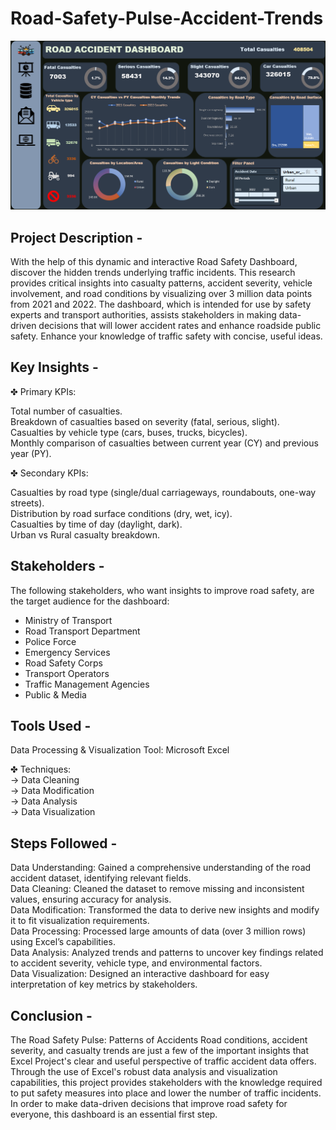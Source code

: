 <h1> Road-Safety-Pulse-Accident-Trends </h1> 

![Coffeehouse Sales Trends](https://github.com/himanshu-pathak12/Road-Safety-Pulse-Accident-Trends/blob/main/Dashboard.png)

## **Project Description -** 

With the help of this dynamic and interactive Road Safety Dashboard, discover the hidden trends underlying traffic incidents. This research provides critical insights into casualty patterns, accident severity, vehicle involvement, and road conditions by visualizing over 3 million data points from 2021 and 2022. The dashboard, which is intended for use by safety experts and transport authorities, assists stakeholders in making data-driven decisions that will lower accident rates and enhance roadside public safety. Enhance your knowledge of traffic safety with concise, useful ideas.

## **Key Insights -** 

✤ Primary KPIs:

Total number of casualties. <br>
Breakdown of casualties based on severity (fatal, serious, slight). <br>
Casualties by vehicle type (cars, buses, trucks, bicycles). <br>
Monthly comparison of casualties between current year (CY) and previous year (PY). <br>

✤ Secondary KPIs:

Casualties by road type (single/dual carriageways, roundabouts, one-way streets). <br>
Distribution by road surface conditions (dry, wet, icy). <br>
Casualties by time of day (daylight, dark). <br>
Urban vs Rural casualty breakdown. <br>

## **Stakeholders -** 

The following stakeholders, who want insights to improve road safety, are the target audience for the dashboard:
* Ministry of Transport
* Road Transport Department
* Police Force
* Emergency Services
* Road Safety Corps
* Transport Operators
* Traffic Management Agencies
* Public & Media

## **Tools Used -** 

Data Processing & Visualization Tool: Microsoft Excel

✤ Techniques: <br>
-> Data Cleaning <br>
-> Data Modification <br>
-> Data Analysis <br>
-> Data Visualization <br>

## **Steps Followed -** 

Data Understanding: Gained a comprehensive understanding of the road accident dataset, identifying relevant fields. <br>
Data Cleaning: Cleaned the dataset to remove missing and inconsistent values, ensuring accuracy for analysis. <br>
Data Modification: Transformed the data to derive new insights and modify it to fit visualization requirements. <br>
Data Processing: Processed large amounts of data (over 3 million rows) using Excel’s capabilities. <br>
Data Analysis: Analyzed trends and patterns to uncover key findings related to accident severity, vehicle type, and environmental factors. <br>
Data Visualization: Designed an interactive dashboard for easy interpretation of key metrics by stakeholders. <br>

## **Conclusion -** 

The Road Safety Pulse: Patterns of Accidents Road conditions, accident severity, and casualty trends are just a few of the important insights that Excel Project's clear and useful perspective of traffic accident data offers. Through the use of Excel's robust data analysis and visualization capabilities, this project provides stakeholders with the knowledge required to put safety measures into place and lower the number of traffic incidents. In order to make data-driven decisions that improve road safety for everyone, this dashboard is an essential first step.

